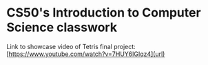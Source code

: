 # CS50's Introduction to Computer Science classwork

Link to showcase video of Tetris final project: [https://www.youtube.com/watch?v=7HUY6lGIqz4](url)
